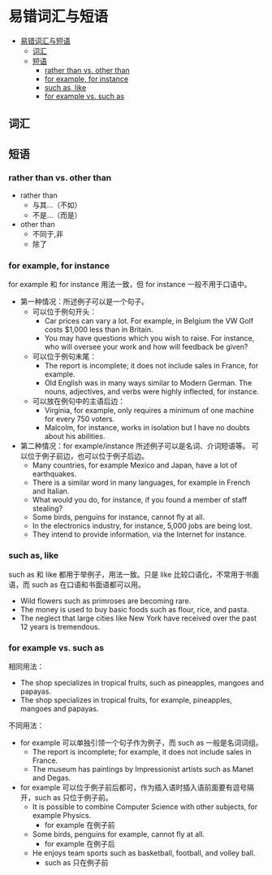 # 易错词汇与短语

- [易错词汇与短语](#易错词汇与短语)
  - [词汇](#词汇)
  - [短语](#短语)
    - [rather than vs. other than](#rather-than-vs-other-than)
    - [for example, for instance](#for-example-for-instance)
    - [such as, like](#such-as-like)
    - [for example vs. such as](#for-example-vs-such-as)

## 词汇

## 短语

### rather than vs. other than

- rather than
  - 与其…（不如）
  - 不是…（而是）
- other than
  - 不同于,非
  - 除了

### for example, for instance

for example 和 for instance 用法一致，但 for instance 一般不用于口语中。

- 第一种情况：所述例子可以是一个句子。
  - 可以位于例句开头：
    - Car prices can vary a lot. For example, in Belgium the VW Golf costs
      $1,000 less than in Britain.
    - You may have questions which you wish to raise. For instance, who will
      oversee your work and how will feedback be given?
  - 可以位于例句末尾：
    - The report is incomplete; it does not include sales in France, for
      example.
    - Old English was in many ways similar to Modern German. The nouns,
      adjectives, and verbs were highly inflected, for instance.
  - 可以放在例句中的主语后边：
    - Virginia, for example, only requires a minimum of one machine for every
      750 voters.
    - Malcolm, for instance, works in isolation but I have no doubts about his
      abilities.
- 第二种情况：for example/instance 所述例子可以是名词、介词短语等。
  可以位于例子前边，也可以位于例子后边。
  - Many countries, for example Mexico and Japan, have a lot of earthquakes.
  - There is a similar word in many languages, for example in French and
    Italian.
  - What would you do, for instance, if you found a member of staff stealing?
  - Some birds, penguins for instance, cannot fly at all.
  - In the electronics industry, for instance, 5,000 jobs are being lost.
  - They intend to provide information, via the Internet for instance.

### such as, like

such as 和 like 都用于举例子，用法一致。只是 like 比较口语化，不常用于书面语，而 such as
在口语和书面语都可以用。

- Wild flowers such as primroses are becoming rare.
- The money is used to buy basic foods such as flour, rice, and pasta.
- The neglect that large cities like New York have received over the past 12
  years is tremendous.

### for example vs. such as

相同用法：

- The shop specializes in tropical fruits, such as pineapples, mangoes and
  papayas.
- The shop specializes in tropical fruits, for example, pineapples, mangoes and
  papayas.

不同用法：

- for example 可以单独引领一个句子作为例子，而 such as 一般是名词词组。
  - The report is incomplete; for example, it does not include sales in France.
  - The museum has paintings by Impressionist artists such as Manet and Degas.
- for example 可以位于例子前后都可，作为插入语时插入语前面要有逗号隔开，such as
  只位于例子前。
  - It is possible to combine Computer Science with other subjects, for example
    Physics.
    - for example 在例子前
  - Some birds, penguins for example, cannot fly at all.
    - for example 在例子后
  - He enjoys team sports such as basketball, football, and volley ball.
    - such as 只在例子前
